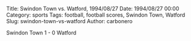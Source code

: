 Title: Swindon Town vs. Watford, 1994/08/27
Date: 1994/08/27 00:00
Category: sports
Tags: football, football scores, Swindon Town, Watford
Slug: swindon-town-vs-watford
Author: carbonero


Swindon Town 1 - 0 Watford
